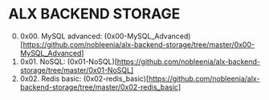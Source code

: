 # ALX BACKEND STORAGE

0. 0x00. MySQL advanced: (0x00-MySQL_Advanced)[https://github.com/nobleenia/alx-backend-storage/tree/master/0x00-MySQL_Advanced]
1. 0x01. NoSQL: (0x01-NoSQL)[https://github.com/nobleenia/alx-backend-storage/tree/master/0x01-NoSQL]
2. 0x02. Redis basic: (0x02-redis_basic)[https://github.com/nobleenia/alx-backend-storage/tree/master/0x02-redis_basic]